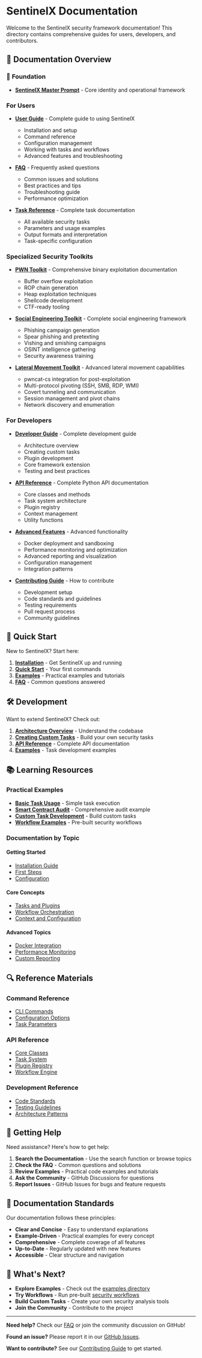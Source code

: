# SentinelX Documentation

Welcome to the SentinelX security framework documentation! This directory contains comprehensive guides for users, developers, and contributors.

## 📖 Documentation Overview

### 🎯 **Foundation**
- **[SentinelX Master Prompt](../SENTINELX_MASTER_PROMPT.md)** - Core identity and operational framework

### For Users
- **[User Guide](USER_GUIDE.md)** - Complete guide to using SentinelX
  - Installation and setup
  - Command reference
  - Configuration management
  - Working with tasks and workflows
  - Advanced features and troubleshooting

- **[FAQ](FAQ.md)** - Frequently asked questions
  - Common issues and solutions
  - Best practices and tips
  - Troubleshooting guide
  - Performance optimization

- **[Task Reference](TASK_REFERENCE.md)** - Complete task documentation
  - All available security tasks
  - Parameters and usage examples
  - Output formats and interpretation
  - Task-specific configuration

### Specialized Security Toolkits
- **[PWN Toolkit](PWN_TOOLKIT.md)** - Comprehensive binary exploitation documentation
  - Buffer overflow exploitation
  - ROP chain generation
  - Heap exploitation techniques
  - Shellcode development
  - CTF-ready tooling

- **[Social Engineering Toolkit](SOCIAL_ENGINEERING_TOOLKIT.md)** - Complete social engineering framework
  - Phishing campaign generation
  - Spear phishing and pretexting
  - Vishing and smishing campaigns
  - OSINT intelligence gathering
  - Security awareness training

- **[Lateral Movement Toolkit](LATERAL_MOVEMENT_TOOLKIT.md)** - Advanced lateral movement capabilities
  - pwncat-cs integration for post-exploitation
  - Multi-protocol pivoting (SSH, SMB, RDP, WMI)
  - Covert tunneling and communication
  - Session management and pivot chains
  - Network discovery and enumeration

### For Developers
- **[Developer Guide](DEVELOPER_GUIDE.md)** - Complete development guide
  - Architecture overview
  - Creating custom tasks
  - Plugin development
  - Core framework extension
  - Testing and best practices

- **[API Reference](API_REFERENCE.md)** - Complete Python API documentation
  - Core classes and methods
  - Task system architecture
  - Plugin registry
  - Context management
  - Utility functions

- **[Advanced Features](ADVANCED_FEATURES.md)** - Advanced functionality
  - Docker deployment and sandboxing
  - Performance monitoring and optimization
  - Advanced reporting and visualization
  - Configuration management
  - Integration patterns

- **[Contributing Guide](CONTRIBUTING.md)** - How to contribute
  - Development setup
  - Code standards and guidelines
  - Testing requirements
  - Pull request process
  - Community guidelines

## 🎯 Quick Start

New to SentinelX? Start here:

1. **[Installation](USER_GUIDE.md#installation)** - Get SentinelX up and running
2. **[Quick Start](USER_GUIDE.md#quick-start)** - Your first commands
3. **[Examples](../examples/)** - Practical examples and tutorials
4. **[FAQ](FAQ.md)** - Common questions answered

## 🛠️ Development

Want to extend SentinelX? Check out:

1. **[Architecture Overview](DEVELOPER_GUIDE.md#architecture-overview)** - Understand the codebase
2. **[Creating Custom Tasks](DEVELOPER_GUIDE.md#creating-custom-tasks)** - Build your own security tasks
3. **[API Reference](API_REFERENCE.md)** - Complete API documentation
4. **[Examples](../examples/custom_task_example.py)** - Task development examples

## 📚 Learning Resources

### Practical Examples
- **[Basic Task Usage](../examples/basic_task.py)** - Simple task execution
- **[Smart Contract Audit](../examples/smart_contract_audit.py)** - Comprehensive audit example
- **[Custom Task Development](../examples/custom_task_example.py)** - Build custom tasks
- **[Workflow Examples](../examples/workflows/)** - Pre-built security workflows

### Documentation by Topic

#### Getting Started
- [Installation Guide](USER_GUIDE.md#installation)
- [First Steps](USER_GUIDE.md#quick-start)
- [Configuration](USER_GUIDE.md#configuration)

#### Core Concepts
- [Tasks and Plugins](DEVELOPER_GUIDE.md#architecture-overview)
- [Workflow Orchestration](USER_GUIDE.md#workflow-orchestration)
- [Context and Configuration](API_REFERENCE.md#context-management)

#### Advanced Topics
- [Docker Integration](ADVANCED_FEATURES.md#docker-deployment)
- [Performance Monitoring](ADVANCED_FEATURES.md#performance-monitoring)
- [Custom Reporting](ADVANCED_FEATURES.md#advanced-reporting)

## 🔍 Reference Materials

### Command Reference
- [CLI Commands](USER_GUIDE.md#command-reference)
- [Configuration Options](USER_GUIDE.md#configuration)
- [Task Parameters](TASK_REFERENCE.md)

### API Reference
- [Core Classes](API_REFERENCE.md#core-classes)
- [Task System](API_REFERENCE.md#task-system)
- [Plugin Registry](API_REFERENCE.md#plugin-registry)
- [Workflow Engine](API_REFERENCE.md#workflow-engine)

### Development Reference
- [Code Standards](CONTRIBUTING.md#code-standards)
- [Testing Guidelines](CONTRIBUTING.md#testing)
- [Architecture Patterns](DEVELOPER_GUIDE.md#best-practices)

## 🤝 Getting Help

Need assistance? Here's how to get help:

1. **Search the Documentation** - Use the search function or browse topics
2. **Check the FAQ** - Common questions and solutions
3. **Review Examples** - Practical code examples and tutorials
4. **Ask the Community** - GitHub Discussions for questions
5. **Report Issues** - GitHub Issues for bugs and feature requests

## 📄 Documentation Standards

Our documentation follows these principles:

- **Clear and Concise** - Easy to understand explanations
- **Example-Driven** - Practical examples for every concept
- **Comprehensive** - Complete coverage of all features
- **Up-to-Date** - Regularly updated with new features
- **Accessible** - Clear structure and navigation

## 🚀 What's Next?

- **Explore Examples** - Check out the [examples directory](../examples/)
- **Try Workflows** - Run pre-built [security workflows](../examples/workflows/)
- **Build Custom Tasks** - Create your own security analysis tools
- **Join the Community** - Contribute to the project

---

**Need help?** Check our [FAQ](FAQ.md) or join the community discussion on GitHub!

**Found an issue?** Please report it in our [GitHub Issues](https://github.com/your-org/sentinelx/issues).

**Want to contribute?** See our [Contributing Guide](CONTRIBUTING.md) to get started.
